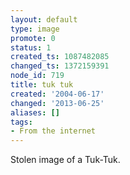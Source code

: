 ```yaml
---
layout: default
type: image
promote: 0
status: 1
created_ts: 1087482085
changed_ts: 1372159391
node_id: 719
title: tuk tuk
created: '2004-06-17'
changed: '2013-06-25'
aliases: []
tags:
- From the internet
---
```

Stolen image of a Tuk-Tuk.
